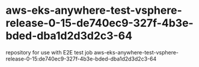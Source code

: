 # aws-eks-anywhere-test-vsphere-release-0-15-de740ec9-327f-4b3e-bded-dba1d2d3d2c3-64
repository for use with E2E test job aws-eks-anywhere-test-vsphere-release-0-15:de740ec9-327f-4b3e-bded-dba1d2d3d2c3-64
